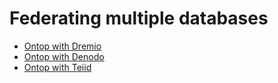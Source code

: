# Federating multiple databases

* [Ontop with Dremio](dremio/README.md)
* [Ontop with Denodo](denodo/README.md)
* [Ontop with Teiid](teiid/README.md)

